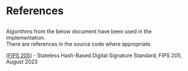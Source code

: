 # References

## 

Algorithms from the below document have been used in the implementation.  
There are references in the source code where appropriate.

[[FIPS 205]](https://nvlpubs.nist.gov/nistpubs/FIPS/NIST.FIPS.205.ipd.pdf) - Stateless Hash-Based Digital Signature Standard, FIPS 205, August 2023
